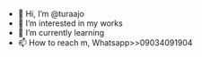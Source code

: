 - 👋 Hi, I’m @turaajo
- 👀 I’m interested in my works
- 🌱 I’m currently learning
- 📫 How to reach m,  Whatsapp>>09034091904

<!---
turaajo/turaajo is a ✨ special ✨ repository because its `README.md` (this file) appears on your GitHub profile.
You can click the Preview link to take a look at your changes.
--->
